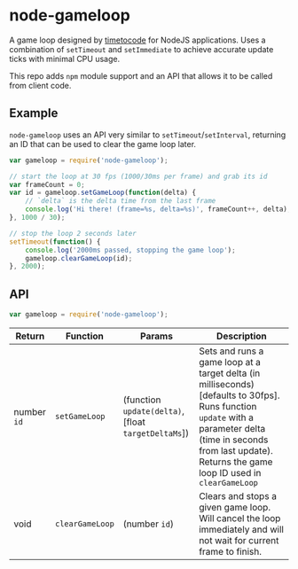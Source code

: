 # node-gameloop

A game loop designed by [timetocode](https://github.com/timetocode) for NodeJS applications. Uses a combination of `setTimeout` and `setImmediate` to achieve accurate update ticks with minimal CPU usage.

This repo adds `npm` module support and an API that allows it to be called from client code.

## Example

`node-gameloop` uses an API very similar to `setTimeout`/`setInterval`, returning an ID that can be used to clear the game loop later.

```js
var gameloop = require('node-gameloop');

// start the loop at 30 fps (1000/30ms per frame) and grab its id
var frameCount = 0;
var id = gameloop.setGameLoop(function(delta) {
	// `delta` is the delta time from the last frame
	console.log('Hi there! (frame=%s, delta=%s)', frameCount++, delta);
}, 1000 / 30);

// stop the loop 2 seconds later
setTimeout(function() {
	console.log('2000ms passed, stopping the game loop');
	gameloop.clearGameLoop(id);
}, 2000);
```

## API

```js
var gameloop = require('node-gameloop');
```

Return | Function | Params | Description
--- | --- | --- | ---
number `id` | `setGameLoop` | (function `update(delta)`, <br>[float `targetDeltaMs`]) | Sets and runs a game loop at a target delta (in milliseconds) [defaults to 30fps]. Runs function `update` with a parameter delta (time in seconds from last update). Returns the game loop ID used in `clearGameLoop`
void | `clearGameLoop` | (number `id`) | Clears and stops a given game loop. Will cancel the loop immediately and will not wait for current frame to finish.
